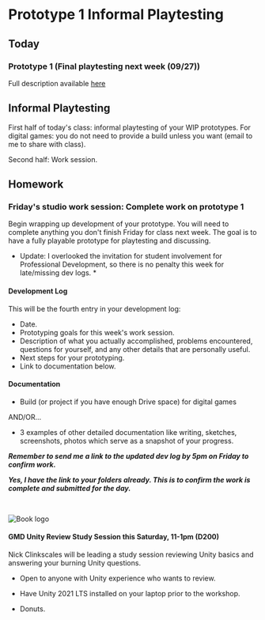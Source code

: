 # Prototype 1 Informal Playtesting

## Today

### Prototype 1 (Final playtesting next week (09/27))
Full description available [here](https://docs.google.com/document/d/1HMVumT6FYrVDQrtBdNPl7TRH0fU1mxTRyykqurHyzhM/edit?usp=sharing)

## Informal Playtesting
First half of today's class: informal playtesting of your WIP prototypes. For digital games: you do not need to provide a build unless you want (email to me to share with class).

Second half: Work session.

## Homework

### Friday's studio work session: Complete work on prototype 1
Begin wrapping up development of your prototype. You will need to complete anything you don't finish Friday for class next week. The goal is to have a fully playable prototype for playtesting and discussing.

* Update: I overlooked the invitation for student involvement for Professional Development, so there is no penalty this week for late/missing dev logs. *

#### Development Log

This will be the fourth entry in your development log:
- Date.
- Prototyping goals for this week's work session.
- Description of what you actually accomplished, problems encountered, questions for yourself, and any other details that are personally useful.
- Next steps for your prototyping.
- Link to documentation below.

#### Documentation
- Build (or project if you have enough Drive space) for digital games

AND/OR...

- 3 examples of other detailed documentation like writing, sketches, screenshots, photos which serve as a snapshot of your progress.

***Remember to send me a link to the updated dev log by 5pm on Friday to confirm work.***

***Yes, I have the link to your folders already. This is to confirm the work is complete and submitted for the day.***

&nbsp;


![Book logo](/assets/images/unity_review_small.png)
#### GMD Unity Review Study Session this Saturday, 11-1pm (D200)
Nick Clinkscales will be leading a study session reviewing Unity basics and answering your burning Unity questions. 

- Open to anyone with Unity experience who wants to review.

- Have Unity 2021 LTS installed on your laptop prior to the workshop.

- Donuts.